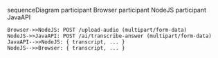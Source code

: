 sequenceDiagram
participant Browser
participant NodeJS
participant JavaAPI

    Browser->>NodeJS: POST /upload-audio (multipart/form-data)
    NodeJS->>JavaAPI: POST /ai/transcribe-answer (multipart/form-data)
    JavaAPI-->>NodeJS: { transcript, ... }
    NodeJS-->>Browser: { transcript, ... }